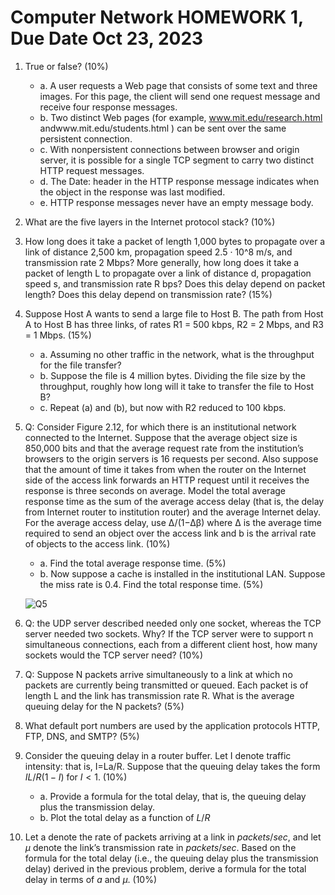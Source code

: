 # Computer Network HOMEWORK 1, Due Date Oct 23, 2023

1. True or false? (10%)
   - a. A user requests a Web page that consists of some text and three images. For this page, the client will send one request message and receive four response messages.
   - b. Two distinct Web pages (for example, www.mit.edu/research.html andwww.mit.edu/students.html ) can be sent over the same persistent connection.
   - c. With nonpersistent connections between browser and origin server, it is possible for a single TCP segment to carry two distinct HTTP request messages. 
   - d. The Date: header in the HTTP response message indicates when the object in the response was last modified. 
   - e. HTTP response messages never have an empty message body.

2. What are the five layers in the Internet protocol stack? (10%)

3. How long does it take a packet of length 1,000 bytes to propagate over a link of distance 2,500 km, propagation speed 2.5 · 10^8 m/s, and transmission rate 2 Mbps? More generally, how long does it take a packet of length L to propagate over a link of distance d, propagation speed s, and transmission rate R bps? Does this delay depend on packet length? Does this delay depend on transmission rate? (15%)

4. Suppose Host A wants to send a large file to Host B. The path from Host A to Host B has three links, of rates R1 = 500 kbps, R2 = 2 Mbps, and R3 = 1 Mbps. (15%)
   - a. Assuming no other traffic in the network, what is the throughput for the file transfer? 
   - b. Suppose the file is 4 million bytes. Dividing the file size by the throughput, roughly how long will it take to transfer the file to Host B? 
   - c. Repeat (a) and (b), but now with R2 reduced to 100 kbps.

5. Q: Consider Figure 2.12, for which there is an institutional network connected to the Internet. Suppose that the average object size is 850,000 bits and that the average request rate from the institution’s browsers to the origin servers is 16 requests per second. Also suppose that the amount of time it takes from when the router on the Internet side of the access link forwards an HTTP request until it receives the response is three seconds on average. Model the total average response time as the sum of the average access delay (that is, the delay from Internet router to institution router) and the average Internet delay. For the average access delay, use Δ/(1−Δβ) where Δ is the average time required to send an object over the access link and b is the arrival rate of objects to the access link. (10%)
   - a. Find the total average response time. (5%)
   - b. Now suppose a cache is installed in the institutional LAN. Suppose the miss rate is 0.4. Find the total response time. (5%)

   ![Q5](https://github.com/1chooo/socket-programming/blob/main/hw01/imgs/q5.png?raw=true)

6. Q: the UDP server described needed only one socket, whereas the TCP server needed two sockets. Why? If the TCP server were to support n simultaneous connections, each from a different client host, how many sockets would the TCP server need? (10%)

7. Q: Suppose N packets arrive simultaneously to a link at which no packets are currently being transmitted or queued. Each packet is of length L and the link has transmission rate R. What is the average queuing delay for the N packets? (5%)

8. What default port numbers are used by the application protocols HTTP, FTP, DNS, and SMTP? (5%)

9.  Consider the queuing delay in a router buffer. Let I denote traffic intensity: that is, I=La/R. Suppose that the queuing delay takes the form $IL/R(1-I)$ for $I<1$. (10%)
    - a. Provide a formula for the total delay, that is, the queuing delay plus the transmission delay.
    - b. Plot the total delay as a function of $L/R$

10.   Let a denote the rate of packets arriving at a link in $packets/sec$, and let $\mu$ denote the link’s transmission rate in $packets/sec$. Based on the formula for the total delay (i.e., the queuing delay plus the transmission delay) derived in the previous problem, derive a formula for the total delay in terms of $a$ and $\mu$. (10%)
